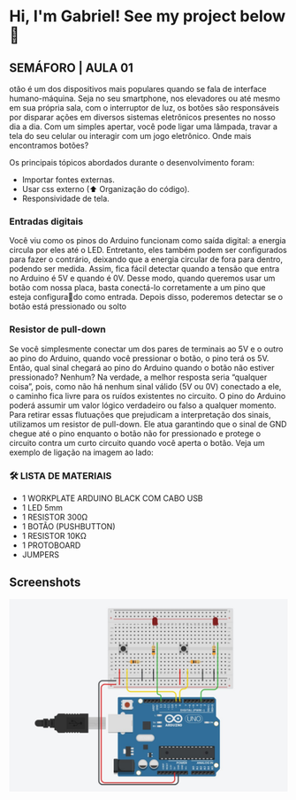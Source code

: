 # Hi, I'm Gabriel! See my project below  👋

## SEMÁFORO | AULA 01

otão é um dos dispositivos mais populares quando se fala de interface humano-máquina. Seja no seu smartphone, nos elevadores ou até mesmo em sua 
própria sala, com o interruptor de luz, os botões são responsáveis por disparar 
ações em diversos sistemas eletrônicos presentes no nosso dia a dia. 
Com um simples apertar, você pode ligar uma lâmpada, travar a tela do seu celular ou interagir com um jogo eletrônico. Onde mais encontramos botões?

Os principais tópicos abordados durante o desenvolvimento foram:

- Importar fontes externas.
- Usar css externo (⬆ Organização do código).
- Responsividade de tela.

### Entradas digitais
Você viu como os pinos do Arduino funcionam como saída digital: a 
energia circula por eles até o LED. Entretanto, eles também podem 
ser configurados para fazer o contrário, deixando que a energia circular de fora para dentro, podendo ser medida. Assim, fica fácil detectar quando a tensão que entra no Arduino é 5V e quando é 0V.
Desse modo, quando queremos usar um botão com nossa placa, 
basta conectá-lo corretamente a um pino que esteja configurado como entrada. Depois disso, poderemos detectar se o botão 
está pressionado ou solto

### Resistor de pull-down

Se você simplesmente conectar um dos pares de terminais ao 5V 
e o outro ao pino do Arduino, quando você pressionar o botão, 
o pino terá os 5V. Então, qual sinal chegará ao pino do Arduino 
quando o botão não estiver pressionado? Nenhum? Na verdade, a 
melhor resposta seria “qualquer coisa”, pois, como não há nenhum 
sinal válido (5V ou 0V) conectado a ele, o caminho fica livre para os 
ruídos existentes no circuito. O pino do Arduino poderá assumir 
um valor lógico verdadeiro ou falso a qualquer momento.
Para retirar essas flutuações que prejudicam a interpretação dos 
sinais, utilizamos um resistor de pull-down. Ele atua garantindo 
que o sinal de GND chegue até 
o pino enquanto o botão não for 
pressionado e protege o circuito 
contra um curto circuito quando 
você aperta o botão. Veja um exemplo de ligação na imagem ao lado:

### 🛠 LISTA DE MATERIAIS
- 1 WORKPLATE ARDUINO BLACK COM CABO USB
- 1 LED 5mm
- 1 RESISTOR 300Ω
- 1 BOTÃO (PUSHBUTTON)
- 1 RESISTOR 10KΩ
- 1 PROTOBOARD
- JUMPERS

## Screenshots

![preview](previewLendoBotao.jpg)

